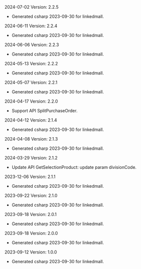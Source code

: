 2024-07-02 Version: 2.2.5
- Generated csharp 2023-09-30 for linkedmall.

2024-06-11 Version: 2.2.4
- Generated csharp 2023-09-30 for linkedmall.

2024-06-06 Version: 2.2.3
- Generated csharp 2023-09-30 for linkedmall.

2024-05-13 Version: 2.2.2
- Generated csharp 2023-09-30 for linkedmall.

2024-05-07 Version: 2.2.1
- Generated csharp 2023-09-30 for linkedmall.

2024-04-17 Version: 2.2.0
- Support API SplitPurchaseOrder.


2024-04-12 Version: 2.1.4
- Generated csharp 2023-09-30 for linkedmall.

2024-04-08 Version: 2.1.3
- Generated csharp 2023-09-30 for linkedmall.

2024-03-29 Version: 2.1.2
- Update API GetSelectionProduct: update param divisionCode.


2023-12-06 Version: 2.1.1
- Generated csharp 2023-09-30 for linkedmall.

2023-09-22 Version: 2.1.0
- Generated csharp 2023-09-30 for linkedmall.

2023-09-18 Version: 2.0.1
- Generated csharp 2023-09-30 for linkedmall.

2023-09-18 Version: 2.0.0
- Generated csharp 2023-09-30 for linkedmall.

2023-09-12 Version: 1.0.0
- Generated csharp 2023-09-30 for linkedmall.

